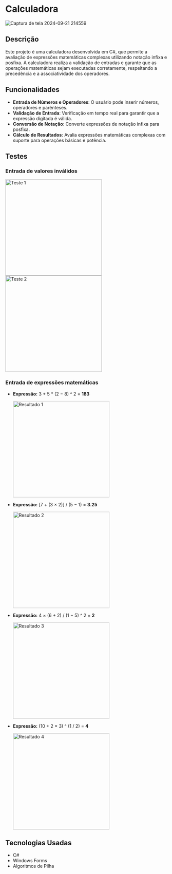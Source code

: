 # Calculadora

![Captura de tela 2024-09-21 214559](https://github.com/user-attachments/assets/2b2cac91-8089-4b6a-8825-d3329ec0a054)

## Descrição

Este projeto é uma calculadora desenvolvida em C#, que permite a avaliação de expressões matemáticas complexas utilizando notação infixa e posfixa. A calculadora realiza a validação de entradas e garante que as operações matemáticas sejam executadas corretamente, respeitando a precedência e a associatividade dos operadores.

## Funcionalidades

- **Entrada de Números e Operadores**: O usuário pode inserir números, operadores e parênteses.
- **Validação de Entrada**: Verificação em tempo real para garantir que a expressão digitada é válida.
- **Conversão de Notação**: Converte expressões de notação infixa para posfixa.
- **Cálculo de Resultados**: Avalia expressões matemáticas complexas com suporte para operações básicas e potência.

## Testes

### Entrada de valores inválidos
<img src="https://github.com/user-attachments/assets/f2add442-4fa4-4425-a14e-e130370c0f6d" alt="Teste 1" width="300" style="display:inline-block;"/>
<img src="https://github.com/user-attachments/assets/e01e032c-37a9-43cf-9c00-705a6e8f5e93" alt="Teste 2" width="300" style="display:inline-block;"/>

### Entrada de expressões matemáticas
- **Expressão:**  3 + 5 * (2 − 8) ^ 2 = **183**
  
  <img src="https://github.com/user-attachments/assets/9d22412c-0027-46fa-a0bd-2ed420556c0b" alt="Resultado 1" width="300" />

- **Expressão:**  [7 + (3 × 2)] / (5 − 1) = **3.25**
  
  <img src="https://github.com/user-attachments/assets/c5afcc24-0e72-4a13-8714-15c3fabc3d99" alt="Resultado 2" width="300" />

- **Expressão:**  4 × (6 + 2) / (1 − 5) ^ 2 = **2**
  
  <img src="https://github.com/user-attachments/assets/74359e2d-af46-41b9-af5d-74cb0138d91c" alt="Resultado 3" width="300" />

- **Expressão:**   (10 + 2 × 3) ^ (1 / 2) = **4**
  
  <img src="https://github.com/user-attachments/assets/0112ec18-5374-487d-b062-f6669e82c689" alt="Resultado 4" width="300" />

## Tecnologias Usadas

- C#
- Windows Forms
- Algoritmos de Pilha
